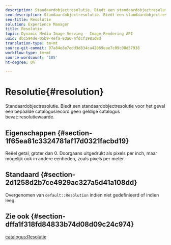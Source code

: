 ```yaml
---
description: Standaardobjectresolutie. Biedt een standaardobjectresolutie voor het geval een bepaalde catalogusrecord geen geldige waarde voor Resolutie van catalogus bevat.
seo-description: Standaardobjectresolutie. Biedt een standaardobjectresolutie voor het geval een bepaalde catalogusrecord geen geldige waarde voor Resolutie van catalogus bevat.
seo-title: Resolutie
solution: Experience Manager
title: Resolutie
topic: Dynamic Media Image Serving - Image Rendering API
uuid: dbc594de-05b9-4efa-93a6-4fdcf1981d8d
translation-type: tm+mt
source-git-commit: 97a84e8e7edd3d834ca42069eae7c09c00d57938
workflow-type: tm+mt
source-wordcount: '105'
ht-degree: 0%

---
```



# Resolutie{#resolution}

Standaardobjectresolutie. Biedt een standaardobjectresolutie voor het geval een bepaalde catalogusrecord geen geldige catalogus bevat::resolutiewaarde.

## Eigenschappen {#section-1f65ea81c3324781af17d0321facbd19}

Reëel getal, groter dan 0. Doorgaans uitgedrukt als pixels per inch, maar mogelijk ook in andere eenheden, zoals pixels per meter.

## Standaard {#section-2d1258d2b7ce4929ac327a5d41a108dd}

Overgenomen van `default::Resolution` indien niet gedefinieerd of indien leeg.

## Zie ook {#section-dffa1f318fd84833b74d08d09c24c974}

[catalogus:Resolutie](../../../../../is-api/image-catalog/image-serving-api-ref/c-image-catalog-reference/c-image-svg-data-reference/c-image-data-reference/r-resolution-cat.md#reference-de489f5f36b64bd0831749546f8728e1)
